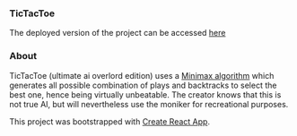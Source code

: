 ### TicTacToe

The deployed version of the project can be accessed [here](https://tictactoe-overlord.herokuapp.com)

### About

TicTacToe (ultimate ai overlord edition) uses a [Minimax algorithm](https://www.geeksforgeeks.org/minimax-algorithm-in-game-theory-set-1-introduction/) which generates all possible combination of plays and backtracks to select the best one, hence being virtually unbeatable. The creator knows that this is not true AI, but will nevertheless use the moniker for recreational purposes.

This project was bootstrapped with [Create React App](https://github.com/facebook/create-react-app).


